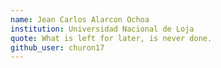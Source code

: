 ```yaml
---
name: Jean Carlos Alarcon Ochoa
institution: Universidad Nacional de Loja
quote: What is left for later, is never done.
github_user: churon17
---
```

